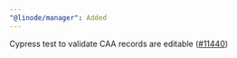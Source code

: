 ```yaml
---
"@linode/manager": Added
---
```


Cypress test to validate CAA records are editable ([#11440](https://github.com/linode/manager/pull/11440))
